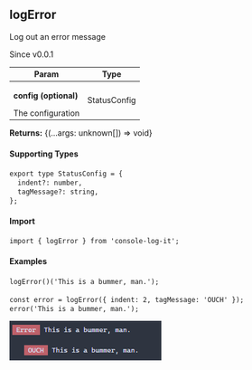 <h2>logError</h2>
<p>Log out an error message</p>
<p>Since v0.0.1</p>
<table>
      <thead>
      <tr>
        <th>Param</th>
        <th>Type</th></tr>
      </thead>
      <tbody><tr><td><p><b>config <span>(optional)</span></b></p>The configuration</td><td>StatusConfig</td></tr></tbody>
    </table><p><b>Returns:</b> {(...args: unknown[]) =&gt; void}</p><h4>Supporting Types</h4>

```
export type StatusConfig = {
  indent?: number,
  tagMessage?: string,
};
```
<h4>Import</h4>

```
import { logError } from 'console-log-it';
```

  <h4>Examples</h4>


```    
logError()('This is a bummer, man.');

const error = logError({ indent: 2, tagMessage: 'OUCH' });
error('This is a bummer, man.');
```



![Status Logs](../../images/logError.png)



    